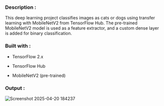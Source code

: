 ### Description :

This deep learning project classifies images as cats or dogs using transfer learning with MobileNetV2 from TensorFlow Hub. The pre-trained MobileNetV2 model is used as a feature extractor, and a custom dense layer is added for binary classification.

### Built with :

- TensorFlow 2.x

- TensorFlow Hub

- MobileNetV2 (pre-trained)

### Output :

![Screenshot 2025-04-20 184237](https://github.com/user-attachments/assets/c94ede84-83c9-47e7-bfbf-f9c72cfeff4f)
